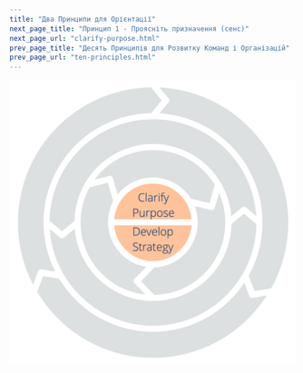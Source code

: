 ```yaml
---
title: "Два Принципи для Орієнтації"
next_page_title: "Принцип 1 - Проясніть призначення (сенс)"
next_page_url: "clarify-purpose.html"
prev_page_title: "Десять Принципів для Розвитку Команд і Організацій"
prev_page_url: "ten-principles.html"
---
```




![Два Принципи Орієнтації: Проясніть Призначення (сенс) - Розробіть Стратегію](img/csf/csf-light-orientation.png)

